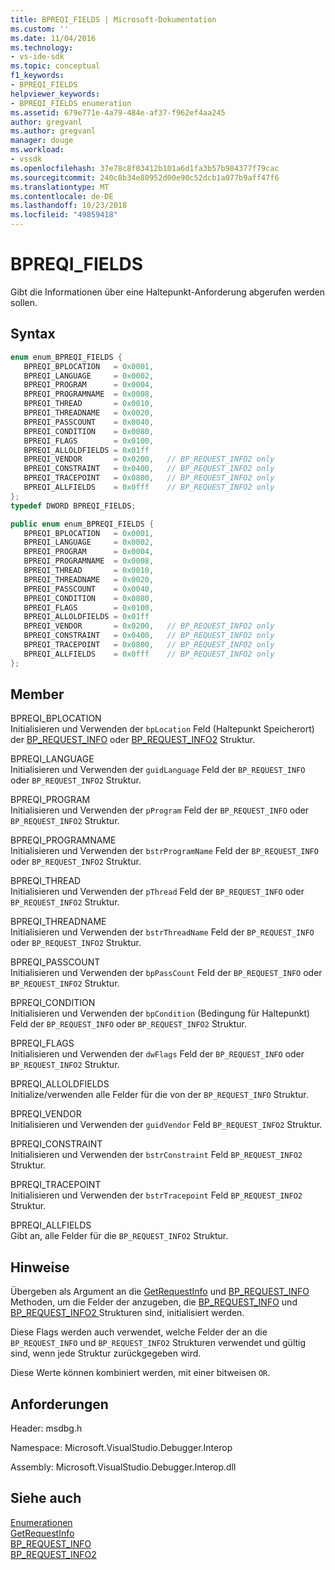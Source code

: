 ```yaml
---
title: BPREQI_FIELDS | Microsoft-Dokumentation
ms.custom: ''
ms.date: 11/04/2016
ms.technology:
- vs-ide-sdk
ms.topic: conceptual
f1_keywords:
- BPREQI_FIELDS
helpviewer_keywords:
- BPREQI_FIELDS enumeration
ms.assetid: 679e771e-4a79-484e-af37-f962ef4aa245
author: gregvanl
ms.author: gregvanl
manager: douge
ms.workload:
- vssdk
ms.openlocfilehash: 37e78c8f03412b101a6d1fa3b57b984377f79cac
ms.sourcegitcommit: 240c8b34e80952d00e90c52dcb1a077b9aff47f6
ms.translationtype: MT
ms.contentlocale: de-DE
ms.lasthandoff: 10/23/2018
ms.locfileid: "49859418"
---
```

# <a name="bpreqifields"></a>BPREQI_FIELDS
Gibt die Informationen über eine Haltepunkt-Anforderung abgerufen werden sollen.  
  
## <a name="syntax"></a>Syntax  
  
```cpp  
enum enum_BPREQI_FIELDS {   
   BPREQI_BPLOCATION   = 0x0001,  
   BPREQI_LANGUAGE     = 0x0002,  
   BPREQI_PROGRAM      = 0x0004,  
   BPREQI_PROGRAMNAME  = 0x0008,  
   BPREQI_THREAD       = 0x0010,  
   BPREQI_THREADNAME   = 0x0020,  
   BPREQI_PASSCOUNT    = 0x0040,  
   BPREQI_CONDITION    = 0x0080,  
   BPREQI_FLAGS        = 0x0100,  
   BPREQI_ALLOLDFIELDS = 0x01ff  
   BPREQI_VENDOR       = 0x0200,   // BP_REQUEST_INFO2 only  
   BPREQI_CONSTRAINT   = 0x0400,   // BP_REQUEST_INFO2 only  
   BPREQI_TRACEPOINT   = 0x0800,   // BP_REQUEST_INFO2 only  
   BPREQI_ALLFIELDS    = 0x0fff    // BP_REQUEST_INFO2 only  
};  
typedef DWORD BPREQI_FIELDS;  
```  
  
```csharp  
public enum enum_BPREQI_FIELDS {   
   BPREQI_BPLOCATION   = 0x0001,  
   BPREQI_LANGUAGE     = 0x0002,  
   BPREQI_PROGRAM      = 0x0004,  
   BPREQI_PROGRAMNAME  = 0x0008,  
   BPREQI_THREAD       = 0x0010,  
   BPREQI_THREADNAME   = 0x0020,  
   BPREQI_PASSCOUNT    = 0x0040,  
   BPREQI_CONDITION    = 0x0080,  
   BPREQI_FLAGS        = 0x0100,  
   BPREQI_ALLOLDFIELDS = 0x01ff  
   BPREQI_VENDOR       = 0x0200,   // BP_REQUEST_INFO2 only  
   BPREQI_CONSTRAINT   = 0x0400,   // BP_REQUEST_INFO2 only  
   BPREQI_TRACEPOINT   = 0x0800,   // BP_REQUEST_INFO2 only  
   BPREQI_ALLFIELDS    = 0x0fff    // BP_REQUEST_INFO2 only  
};  
```  
  
## <a name="members"></a>Member  
 BPREQI_BPLOCATION  
 Initialisieren und Verwenden der `bpLocation` Feld (Haltepunkt Speicherort) der [BP_REQUEST_INFO](../../../extensibility/debugger/reference/bp-request-info.md) oder [BP_REQUEST_INFO2](../../../extensibility/debugger/reference/bp-request-info2.md) Struktur.  
  
 BPREQI_LANGUAGE  
 Initialisieren und Verwenden der `guidLanguage` Feld der `BP_REQUEST_INFO` oder `BP_REQUEST_INFO2` Struktur.  
  
 BPREQI_PROGRAM  
 Initialisieren und Verwenden der `pProgram` Feld der `BP_REQUEST_INFO` oder `BP_REQUEST_INFO2` Struktur.  
  
 BPREQI_PROGRAMNAME  
 Initialisieren und Verwenden der `bstrProgramName` Feld der `BP_REQUEST_INFO` oder `BP_REQUEST_INFO2` Struktur.  
  
 BPREQI_THREAD  
 Initialisieren und Verwenden der `pThread` Feld der `BP_REQUEST_INFO` oder `BP_REQUEST_INFO2` Struktur.  
  
 BPREQI_THREADNAME  
 Initialisieren und Verwenden der `bstrThreadName` Feld der `BP_REQUEST_INFO` oder `BP_REQUEST_INFO2` Struktur.  
  
 BPREQI_PASSCOUNT  
 Initialisieren und Verwenden der `bpPassCount` Feld der `BP_REQUEST_INFO` oder `BP_REQUEST_INFO2` Struktur.  
  
 BPREQI_CONDITION  
 Initialisieren und Verwenden der `bpCondition` (Bedingung für Haltepunkt) Feld der `BP_REQUEST_INFO` oder `BP_REQUEST_INFO2` Struktur.  
  
 BPREQI_FLAGS  
 Initialisieren und Verwenden der `dwFlags` Feld der `BP_REQUEST_INFO` oder `BP_REQUEST_INFO2` Struktur.  
  
 BPREQI_ALLOLDFIELDS  
 Initialize/verwenden alle Felder für die von der `BP_REQUEST_INFO` Struktur.  
  
 BPREQI_VENDOR  
 Initialisieren und Verwenden der `guidVendor` Feld `BP_REQUEST_INFO2` Struktur.  
  
 BPREQI_CONSTRAINT  
 Initialisieren und Verwenden der `bstrConstraint` Feld `BP_REQUEST_INFO2` Struktur.  
  
 BPREQI_TRACEPOINT  
 Initialisieren und Verwenden der `bstrTracepoint` Feld `BP_REQUEST_INFO2` Struktur.  
  
 BPREQI_ALLFIELDS  
 Gibt an, alle Felder für die `BP_REQUEST_INFO2` Struktur.  
  
## <a name="remarks"></a>Hinweise  
 Übergeben als Argument an die [GetRequestInfo](../../../extensibility/debugger/reference/idebugbreakpointrequest2-getrequestinfo.md) und [BP_REQUEST_INFO](../../../extensibility/debugger/reference/bp-request-info.md) Methoden, um die Felder der anzugeben, die [BP_REQUEST_INFO](../../../extensibility/debugger/reference/bp-request-info.md) und [BP_REQUEST_INFO2 ](../../../extensibility/debugger/reference/bp-request-info2.md) Strukturen sind, initialisiert werden.  
  
 Diese Flags werden auch verwendet, welche Felder der an die `BP_REQUEST_INFO` und `BP_REQUEST_INFO2` Strukturen verwendet und gültig sind, wenn jede Struktur zurückgegeben wird.  
  
 Diese Werte können kombiniert werden, mit einer bitweisen `OR`.  
  
## <a name="requirements"></a>Anforderungen  
 Header: msdbg.h  
  
 Namespace: Microsoft.VisualStudio.Debugger.Interop  
  
 Assembly: Microsoft.VisualStudio.Debugger.Interop.dll  
  
## <a name="see-also"></a>Siehe auch  
 [Enumerationen](../../../extensibility/debugger/reference/enumerations-visual-studio-debugging.md)   
 [GetRequestInfo](../../../extensibility/debugger/reference/idebugbreakpointrequest2-getrequestinfo.md)   
 [BP_REQUEST_INFO](../../../extensibility/debugger/reference/bp-request-info.md)   
 [BP_REQUEST_INFO2](../../../extensibility/debugger/reference/bp-request-info2.md)
